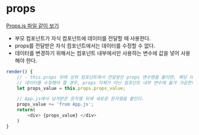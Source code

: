 # props
[Props.js 파일 같이 보기]()
- 부모 컴포넌트가 자식 컴포넌트에 데이터를 전달할 때 사용한다.
- props를 전달받은 자식 컴포넌트에서는 데이터를 수정할 수 없다.
- 데이터를 변경하기 위해서는 컴포넌트 내부에서만 사용하는 변수에 값을 넣어 사용해야 한다.

```javascript
render() {
    // - this.props 뒤에 상위 컴포넌트에서 전달받은 props 변수명을 붙이면, 해당 데이터를 사용할 수 있다.
    // 데이터를 수정해야 할 경우, props 자체가 아닌 컴포넌트 내부 변수에 옮겨 가공한다.
    let props_value = this.props.props_value;

    // App.js에서 넘겨받은 문자열 뒤에 새로운 문자열을 붙인다.
    props_value += 'from App.js';
    return(
        <div> {props_value} </div>
    )
}
```